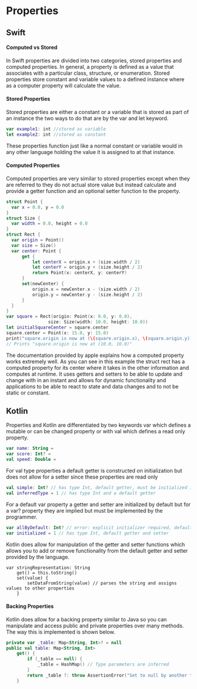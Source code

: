 # **Properties**

## **Swift**

#### **Computed vs Stored**

In Swift properties are divided into two categories, stored properties and computed properties.
In general, a property is defined as a value that associates with a particular class, structure, or enumeration.
Stored properties store constant and variable values to a defined instance where as a computer property will calculate the value.

#### **Stored Properties**

Stored properties are either a constant or a variable that is stored as part of an instance the two ways to do that are by the var and let keyword.

```swift
var example1: int //stored as variable
let example2: int //stored as constant
```

These properties function just like a normal constant or variable would in any other language holding the value it is assigned to at that instance.

 #### **Computed Properties**
 
 Computed properties are very similar to stored properties except when they are referred to they do not actual store value but instead calculate and provide a getter function and an optional setter function to the property.
  
  ```swift
  struct Point {
    var x = 0.0, y = 0.0
}
struct Size {
    var width = 0.0, height = 0.0
}
struct Rect {
    var origin = Point()
    var size = Size()
    var center: Point {
        get {
            let centerX = origin.x + (size.width / 2)
            let centerY = origin.y + (size.height / 2)
            return Point(x: centerX, y: centerY)
        }
        set(newCenter) {
            origin.x = newCenter.x - (size.width / 2)
            origin.y = newCenter.y - (size.height / 2)
        }
    }
}
var square = Rect(origin: Point(x: 0.0, y: 0.0),
                  size: Size(width: 10.0, height: 10.0))
let initialSquareCenter = square.center
square.center = Point(x: 15.0, y: 15.0)
print("square.origin is now at (\(square.origin.x), \(square.origin.y))")
// Prints "square.origin is now at (10.0, 10.0)"
```
The documentation provided by apple explains how a computed property works extremely well.  As you can see in this example the struct rect has a computed property for its center where it takes in the other information and computes at runtime.  It uses getters and setters to be able to update and change with in an instant and allows for dynamic functionality and applications to be able to react to state and data changes and to not be static or constant.


## **Kotlin**

Properties and Kotlin are differentiated by two keywords var which defines a mutable or can be changed property or with val which defines a read only property.

```kotlin
var name: String =
var score: Int? =
val speed: Double =
```

For val type properties a default getter is constructed on initialization but does not allow for a setter since these properties are read only

```kotlin
val simple: Int? // has type Int, default getter, must be initialized in constructor
val inferredType = 1 // has type Int and a default getter
```

For a default var property a getter and setter are initialized by default but for a var? property they are implied but must be implemented by the programmer.

```kotlin
var allByDefault: Int? // error: explicit initializer required, default getter and setter implied
var initialized = 1 // has type Int, default getter and setter
```

Kotlin does allow for manipulation of the getter and setter functions which allows you to add or remove functionality from the default getter and setter provided by the language.

```koltin
var stringRepresentation: String
    get() = this.toString()
    set(value) {
        setDataFromString(value) // parses the string and assigns values to other properties
    }
```

#### **Backing Properties**

Kotlin does allow for a backing property similar to Java so you can manipulate and access public and private properties over many methods.  The way this is implemented is shown below.

```kotlin
private var _table: Map<String, Int>? = null
public val table: Map<String, Int>
    get() {
        if (_table == null) {
            _table = HashMap() // Type parameters are inferred
        }
        return _table ?: throw AssertionError("Set to null by another thread")
    }
```
